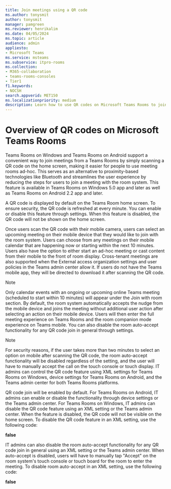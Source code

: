 ```yaml
---
title: Join meetings using a QR code
ms.author: tonysmit
author: tonysmit
manager: pamgreen
ms.reviewer: henrikalim
ms.date: 04/05/2024
ms.topic: article
audience: admin
appliesto:
- Microsoft Teams
ms.service: msteams
ms.subservice: itpro-rooms
ms.collection: 
- M365-collaboration
- teams-rooms-consoles
- Tier1
f1.keywords:
- NOCSH
search.appverid: MET150
ms.localizationpriority: medium
description: Learn how to use QR codes on Microsoft Teams Rooms to join meetings.
---
```

# Overview of QR codes on Microsoft Teams Rooms 

Teams Rooms on Windows and Teams Rooms on Android support a convenient way to join meetings from a Teams Rooms by simply scanning a QR code on the home screen, making it easier for people to use meeting rooms ad-hoc. This serves as an alternative to proximity-based technologies like Bluetooth and streamlines the user experience by reducing the steps for users to join a meeting with the room system. This feature is available in Teams Rooms on Windows 5.0 app and later as well as Teams Rooms on Android 2.2 app and later. 

A QR code is displayed by default on the Teams Room home screen. To ensure security, the QR code is refreshed at every minute. You can enable or disable this feature through settings. When this feature is disabled, the QR code will not be shown on the home screen. 

Once users scan the QR code with their mobile camera, users can select an upcoming meeting on their mobile device that they would like to join with the room system. Users can choose from any meetings on their mobile calendar that are happening now or starting within the next 10 minutes. Users also have the option to either start an ad-hoc meeting or cast content from their mobile to the front of room display. Cross-tenant meetings are also supported when the External access organization settings and user policies in the Teams admin center allow it. If users do not have the Teams mobile app, they will be directed to download it after scanning the QR code. 

> [!NOTE]
> Only calendar events with an ongoing or upcoming online Teams meeting (scheduled to start within 10 minutes) will appear under the Join with room section. 
By default, the room system automatically accepts the nudge from the mobile device and joins the meeting without additional user action after selecting an action on their mobile device. Users will then enter the full meeting experience on Teams Rooms and the room companion mode experience on Teams mobile. You can also disable the room auto-accept functionality for any QR code join in general through settings. 

> [!NOTE]
> For security reasons, if the user takes more than two minutes to select an option on mobile after scanning the QR code, the room auto-accept functionality will be disabled regardless of the setting, and the user will have to manually accept the call on the touch console or touch display. 
IT admins can control the QR code feature using XML settings for Teams Rooms on Windows, device settings for Teams Rooms on Android, and the Teams admin center for both Teams Rooms platforms. 

QR code join will be enabled by default. For Teams Rooms on Android, IT admins can enable or disable the functionality through device settings or the Teams admin center. For Teams Rooms on Windows, IT admins can disable the QR code feature using an XML setting or the Teams admin center. When the feature is disabled, the QR code will not be visible on the home screen. To disable the QR code feature in an XML setting, use the following code:

__<RoomQRcodeEnabled>__false__</RoomQRcodeEnabled>__ 

IT admins can also disable the room auto-accept functionality for any QR code join in general using an XML setting or the Teams admin center. When auto-accept is disabled, users will have to manually tap "Accept" on the room system's touch console or touch board for the room to enter the meeting. To disable room auto-accept in an XML setting, use the following code:

__<QRCodeAutoAcceptProximateMeetingInvitations>__false__</QRCodeAutoAcceptProximateMeetingInvitations>__ 


